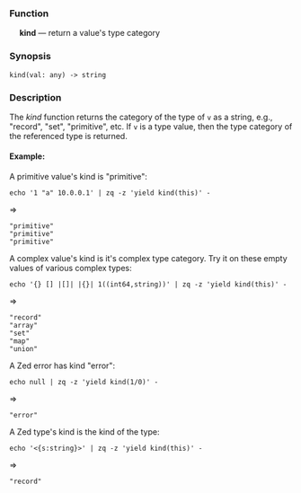 ### Function

&emsp; **kind** &mdash; return a value's type category

### Synopsis

```
kind(val: any) -> string
```

### Description

The _kind_ function returns the category of the type of `v` as a string,
e.g., "record", "set", "primitive", etc.  If `v` is a type value,
then the type category of the referenced type is returned.

#### Example:

A primitive value's kind is "primitive":
```mdtest-command
echo '1 "a" 10.0.0.1' | zq -z 'yield kind(this)' -
```
=>
```mdtest-output
"primitive"
"primitive"
"primitive"
```

A complex value's kind is it's complex type category.  Try it on
these empty values of various complex types:
```mdtest-command
echo '{} [] |[]| |{}| 1((int64,string))' | zq -z 'yield kind(this)' -
```
=>
```mdtest-output
"record"
"array"
"set"
"map"
"union"
```

A Zed error has kind "error":
```mdtest-command
echo null | zq -z 'yield kind(1/0)' -
```
=>
```mdtest-output
"error"
```

A Zed type's kind is the kind of the type:
```mdtest-command
echo '<{s:string}>' | zq -z 'yield kind(this)' -
```
=>
```mdtest-output
"record"
```
